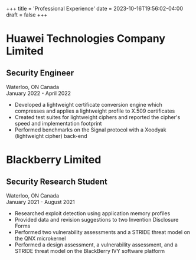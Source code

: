 +++
title = 'Professional Experience'
date = 2023-10-16T19:56:02-04:00
draft = false
+++
# Huawei Technologies Company Limited
## Security Engineer
Waterloo, ON Canada\
January 2022 - April 2022
- Developed a lightweight certificate conversion engine which compresses and
  applies a lightweight profile to X.509 certificates
- Created test suites for lightweight ciphers and reported the cipher's speed
  and implementation footprint
- Performed benchmarks on the Signal protocol with a Xoodyak (lightweight
  cipher) back-end
# Blackberry Limited
## Security Research Student
Waterloo, ON Canada\
January 2021 - August 2021
- Researched exploit detection using application memory profiles
- Provided data and revision suggestions to two Invention Disclosure Forms
- Performed two vulnerability assessments and a STRIDE threat model on the QNX microkernel
- Performed a design assessment, a vulnerability assessment, and a STRIDE threat model on the BlackBerry IVY software platform
